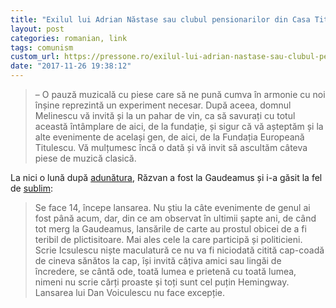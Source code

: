 ```yaml
---
title: "Exilul lui Adrian Năstase sau clubul pensionarilor din Casa Titulescu"
layout: post
categories: romanian, link
tags: comunism
custom_url: https://pressone.ro/exilul-lui-adrian-nastase-sau-clubul-pensionarilor-din-casa-titulescu/
date: "2017-11-26 19:38:12"
---
```


> – O pauză muzicală cu piese care să ne pună cumva în armonie cu noi înșine reprezintă un experiment necesar. După aceea, domnul Melinescu vă invită și la un pahar de vin, ca să savurați cu totul această întâmplare de aici, de la fundație, și sigur că vă așteptăm și la alte evenimente de același gen, de aici, de la Fundația Europeană Titulescu. Vă mulțumesc încă o dată și vă invit să ascultăm câteva piese de muzică clasică.

La nici o lună după [adunătura][0], Răzvan a fost la Gaudeamus și i-a găsit la fel de [sublim][1]:

> Se face 14, începe lansarea. Nu știu la câte evenimente de genul ai fost până acum, dar, din ce am observat în ultimii șapte ani, de când tot merg la Gaudeamus, lansările de carte au prostul obicei de a fi teribil de plictisitoare. Mai ales cele la care participă și politicieni. Scrie Icsulescu niște maculatură ce nu va fi niciodată citită cap-coadă de cineva sănătos la cap, își invită câțiva amici sau lingăi de încredere, se cântă ode, toată lumea e prietenă cu toată lumea, nimeni nu scrie cărți proaste și toți sunt cel puțin Hemingway. Lansarea lui Dan Voiculescu nu face excepție.

[0]: https://pressone.ro/exilul-lui-adrian-nastase-sau-clubul-pensionarilor-din-casa-titulescu/
[1]: https://www.vice.com/ro/article/pa3jxg/lansare-carte-dan-voiculescu-adrian-nastase-gaudeamus
